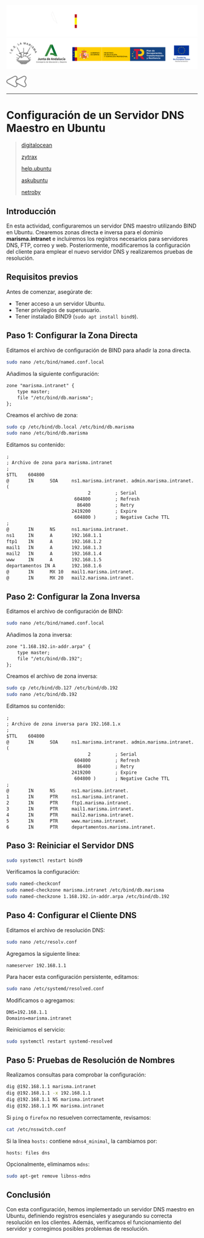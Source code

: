 ![](/.resGen/_bannerD.png#gh-dark-mode-only)
![](/.resGen/_bannerL.png#gh-light-mode-only)

<a href="/Tema2/readme.md"><img src="/.resGen/_back.svg" width="52.5"></a>

---

# Configuración de un Servidor DNS Maestro en Ubuntu

> [digitalocean](https://www.digitalocean.com/community/tutorials/how-to-configure-bind-as-an-authoritative-only-dns-server-on-ubuntu-14-04)
> 
> [zytrax](http://www.zytrax.com/books/dns/ch6/)
> 
> [help.ubuntu](https://help.ubuntu.com/community/BIND9ServerHowto)
> 
> [askubuntu](http://askubuntu.com/questions/81797/nslookup-finds-ip-but-ping-doesnt)
> 
> [netroby](https://www.netroby.com/view/3630#.U2mTfHVdUc0)

## Introducción
En esta actividad, configuraremos un servidor DNS maestro utilizando BIND en Ubuntu. Crearemos zonas directa e inversa para el dominio **marisma.intranet** e incluiremos los registros necesarios para servidores DNS, FTP, correo y web. Posteriormente, modificaremos la configuración del cliente para emplear el nuevo servidor DNS y realizaremos pruebas de resolución.

## Requisitos previos
Antes de comenzar, asegúrate de:
- Tener acceso a un servidor Ubuntu.
- Tener privilegios de superusuario.
- Tener instalado BIND9 (`sudo apt install bind9`).

## Paso 1: Configurar la Zona Directa
Editamos el archivo de configuración de BIND para añadir la zona directa.

```bash
sudo nano /etc/bind/named.conf.local
```
Añadimos la siguiente configuración:

```plaintext
zone "marisma.intranet" {
    type master;
    file "/etc/bind/db.marisma";
};
```

Creamos el archivo de zona:

```bash
sudo cp /etc/bind/db.local /etc/bind/db.marisma
sudo nano /etc/bind/db.marisma
```

Editamos su contenido:

```plaintext
;
; Archivo de zona para marisma.intranet
;
$TTL    604800
@       IN      SOA     ns1.marisma.intranet. admin.marisma.intranet. (
                              2         ; Serial
                         604800         ; Refresh
                          86400         ; Retry
                        2419200         ; Expire
                         604800 )       ; Negative Cache TTL
;
@       IN      NS      ns1.marisma.intranet.
ns1     IN      A       192.168.1.1
ftp1    IN      A       192.168.1.2
mail1   IN      A       192.168.1.3
mail2   IN      A       192.168.1.4
www     IN      A       192.168.1.5
departamentos IN A      192.168.1.6
@       IN      MX 10   mail1.marisma.intranet.
@       IN      MX 20   mail2.marisma.intranet.
```

## Paso 2: Configurar la Zona Inversa
Editamos el archivo de configuración de BIND:

```bash
sudo nano /etc/bind/named.conf.local
```

Añadimos la zona inversa:

```plaintext
zone "1.168.192.in-addr.arpa" {
    type master;
    file "/etc/bind/db.192";
};
```

Creamos el archivo de zona inversa:

```bash
sudo cp /etc/bind/db.127 /etc/bind/db.192
sudo nano /etc/bind/db.192
```

Editamos su contenido:

```plaintext
;
; Archivo de zona inversa para 192.168.1.x
;
$TTL    604800
@       IN      SOA     ns1.marisma.intranet. admin.marisma.intranet. (
                              2         ; Serial
                         604800         ; Refresh
                          86400         ; Retry
                        2419200         ; Expire
                         604800 )       ; Negative Cache TTL
;
@       IN      NS      ns1.marisma.intranet.
1       IN      PTR     ns1.marisma.intranet.
2       IN      PTR     ftp1.marisma.intranet.
3       IN      PTR     mail1.marisma.intranet.
4       IN      PTR     mail2.marisma.intranet.
5       IN      PTR     www.marisma.intranet.
6       IN      PTR     departamentos.marisma.intranet.
```

## Paso 3: Reiniciar el Servidor DNS

```bash
sudo systemctl restart bind9
```
Verificamos la configuración:

```bash
sudo named-checkconf
sudo named-checkzone marisma.intranet /etc/bind/db.marisma
sudo named-checkzone 1.168.192.in-addr.arpa /etc/bind/db.192
```

## Paso 4: Configurar el Cliente DNS
Editamos el archivo de resolución DNS:

```bash
sudo nano /etc/resolv.conf
```

Agregamos la siguiente línea:

```plaintext
nameserver 192.168.1.1
```

Para hacer esta configuración persistente, editamos:

```bash
sudo nano /etc/systemd/resolved.conf
```

Modificamos o agregamos:

```plaintext
DNS=192.168.1.1
Domains=marisma.intranet
```

Reiniciamos el servicio:

```bash
sudo systemctl restart systemd-resolved
```

## Paso 5: Pruebas de Resolución de Nombres
Realizamos consultas para comprobar la configuración:

```bash
dig @192.168.1.1 marisma.intranet
dig @192.168.1.1 -x 192.168.1.1
dig @192.168.1.1 NS marisma.intranet
dig @192.168.1.1 MX marisma.intranet
```

Si `ping` o `firefox` no resuelven correctamente, revisamos:

```bash
cat /etc/nsswitch.conf
```

Si la línea `hosts:` contiene `mdns4_minimal`, la cambiamos por:

```plaintext
hosts: files dns
```

Opcionalmente, eliminamos `mdns`:

```bash
sudo apt-get remove libnss-mdns
```

## Conclusión
Con esta configuración, hemos implementado un servidor DNS maestro en Ubuntu, definiendo registros esenciales y asegurando su correcta resolución en los clientes. Además, verificamos el funcionamiento del servidor y corregimos posibles problemas de resolución.



